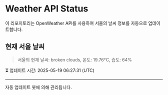 
# Weather API Status

이 리포지토리는 OpenWeather API를 사용하여 서울의 날씨 정보를 자동으로 업데이트합니다.

## 현재 서울 날씨
> 서울의 현재 날씨: broken clouds, 온도: 19.76°C, 습도: 64%

⏳ 업데이트 시간: 2025-05-19 06:27:31 (UTC)

---
자동 업데이트 봇에 의해 관리됩니다.

